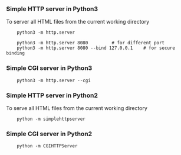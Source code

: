 ### Simple HTTP server in Python3

To server all HTML files from the current working directory
```shell
    python3 -m http.server

    python3 -m http.server 8080         # for different port
    python3 -m http.server 8080 --bind 127.0.0.1    # for secure binding
```
### Simple CGI server in Python3
```shell
    python3 -m http.server --cgi
```
### Simple HTTP server in Python2

To serve all HTML files from the current working directory
```shell
    python -m simplehttpserver
```
### Simple CGI server in Python2
```shell
    python -m CGIHTTPServer
```
